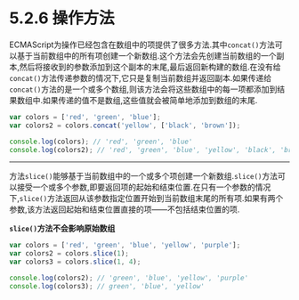 # 5.2.6 操作方法

ECMAScript为操作已经包含在数组中的项提供了很多方法.其中`concat()`方法可以基于当前数组中的所有项创建一个新数组.这个方法会先创建当前数组的一个副本,然后将接收到的参数添加到这个副本的末尾,最后返回新构建的数组.在没有给`concat()`方法传递参数的情况下,它只是复制当前数组并返回副本.如果传递给`concat()`方法的是一个或多个数组,则该方法会将这些数组中的每一项都添加到结果数组中.如果传递的值不是数组,这些值就会被简单地添加到数组的末尾.

``` js .line-numbers
var colors = ['red', 'green', 'blue'];
var colors2 = colors.concat('yellow', ['black', 'brown']);

console.log(colors); // 'red', 'green', 'blue'
console.log(colors2); // 'red', 'green', 'blue', 'yellow', 'black', 'brown'
```

---

方法`slice()`能够基于当前数组中的一个或多个项创建一个新数组.`slice()`方法可以接受一个或多个参数,即要返回项的起始和结束位置.在只有一个参数的情况下,`slice()`方法返回从该参数指定位置开始到当前数组末尾的所有项.如果有两个参数,该方法返回起始和结束位置直接的项——不包括结束位置的项.

**`slice()`方法不会影响原始数组**

``` js .line-numbers
var colors = ['red', 'green', 'blue', 'yellow', 'purple'];
var colors2 = colors.slice(1);
var colors3 = colors.slice(1, 4);

console.log(colors2); // 'green', 'blue', 'yellow', 'purple'
console.log(colors3); // green', 'blue', 'yellow'
```

